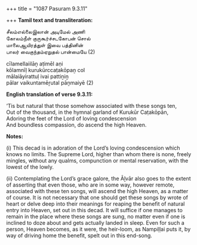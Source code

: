 +++
title = "1087 Pasuram 9.3.11"

+++
**Tamil text and transliteration:**

சீலம்எல்லைஇலான் அடிமேல் அணி  
கோலம்நீள் குருகூர்ச்சடகோபன் சொல்  
மாலைஆயிரத்துள் இவை பத்தினின்  
பாலர் வைகுந்தம்ஏறுதல் பான்மையே (2)

cīlamellaiilāṉ aṭimēl aṇi  
kōlamnīḷ kurukūrccaṭakōpaṉ col  
mālaiāyirattuḷ ivai pattiṉiṉ  
pālar vaikuntamēṟutal pāṉmaiyē (2)

**English translation of verse 9.3.11:**

‘Tis but natural that those somehow associated with these songs ten,  
Out of the thousand, in the hymnal garland of Kurukūr Caṭakōpān,  
Adoring the feet of the Lord of loving condescension  
And boundless compassion, do ascend the high Heaven.

**Notes:**

\(i\) This decad is in adoration of the Lord’s loving condescension which knows no limits. The Supreme Lord, higher than whom there is none, freely mingles, without any qualms, compunction or mental reservation, with the lowest of the lowly.

\(ii\) Contemplating the Lord’s grace galore, the Āḻvār also goes to the extent of asserting that even those, who are in some way, however remote, associated with these ten songs, will ascend the high Heaven, as a matter of course. It is not necessary that one should get these songs by wrote of heart or delve deep into their meanings for reaping the benefit of natural entry into Heaven, set out in this decad. It will suffice if one manages to remain in the place where these songs are sung, no matter even if one is inclined to doze about and gets actually landed in sleep. Even for such a person, Heaven becomes, as it were, the heir-loom, as Nampiḷḷai puts it, by way of driving home the benefit, spelt out in this end-song.


